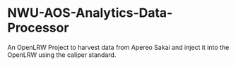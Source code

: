 # NWU-AOS-Analytics-Data-Processor
An OpenLRW Project to harvest data from Apereo Sakai and inject it into the OpenLRW using the caliper standard.
